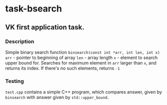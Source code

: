 # task-bsearch
## VK first application task.

### Description
Simple binary search function `binsearch(const int *arr, int len, int x)`
`arr` - pointer to beginning of array
`len` - array length
`x`   - element to search upper bound for.
Searches for maximum element in `arr` larger than `x`, and returns its index. If there's no such elements, returns `-1`

### Testing
`test.cpp` contains a simple C++ program, which compares answer, given by `binsearch` with answer given by `std::upper_bound`.
